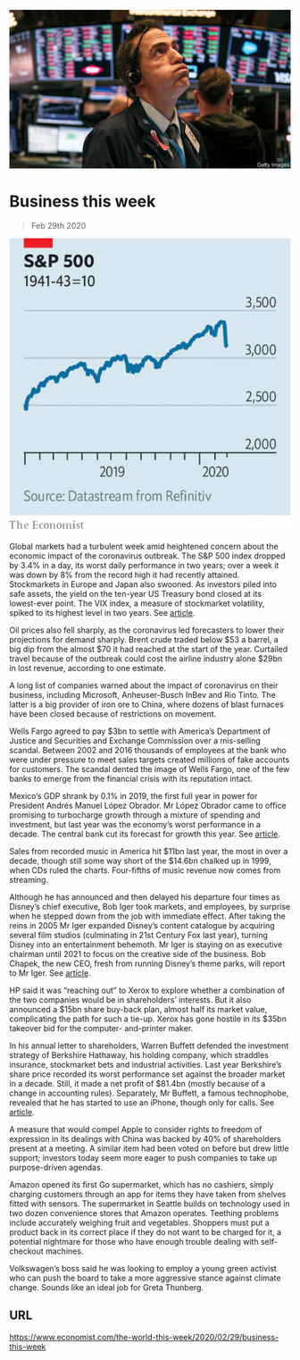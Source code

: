 ![](./images/20200229_WWP501.jpg)

# Business this week

> Feb 29th 2020



![](./images/20200229_WWC494.png)

Global markets had a turbulent week amid heightened concern about the economic impact of the coronavirus outbreak. The S&P 500 index dropped by 3.4% in a day, its worst daily performance in two years; over a week it was down by 8% from the record high it had recently attained. Stockmarkets in Europe and Japan also swooned. As investors piled into safe assets, the yield on the ten-year US Treasury bond closed at its lowest-ever point. The VIX index, a measure of stockmarket volatility, spiked to its highest level in two years. See [article](https://www.economist.com//finance-and-economics/2020/02/27/markets-wake-up-with-a-jolt-to-the-implications-of-covid-19).

Oil prices also fell sharply, as the coronavirus led forecasters to lower their projections for demand sharply. Brent crude traded below $53 a barrel, a big dip from the almost $70 it had reached at the start of the year. Curtailed travel because of the outbreak could cost the airline industry alone $29bn in lost revenue, according to one estimate.

A long list of companies warned about the impact of coronavirus on their business, including Microsoft, Anheuser-Busch InBev and Rio Tinto. The latter is a big provider of iron ore to China, where dozens of blast furnaces have been closed because of restrictions on movement.

Wells Fargo agreed to pay $3bn to settle with America’s Department of Justice and Securities and Exchange Commission over a mis-selling scandal. Between 2002 and 2016 thousands of employees at the bank who were under pressure to meet sales targets created millions of fake accounts for customers. The scandal dented the image of Wells Fargo, one of the few banks to emerge from the financial crisis with its reputation intact.

Mexico’s GDP shrank by 0.1% in 2019, the first full year in power for President Andrés Manuel López Obrador. Mr López Obrador came to office promising to turbocharge growth through a mixture of spending and investment, but last year was the economy’s worst performance in a decade. The central bank cut its forecast for growth this year. See [article](https://www.economist.com//the-americas/2020/02/27/mexico-needs-statecraft-yet-its-president-offers-theatre).

Sales from recorded music in America hit $11bn last year, the most in over a decade, though still some way short of the $14.6bn chalked up in 1999, when CDs ruled the charts. Four-fifths of music revenue now comes from streaming.

Although he has announced and then delayed his departure four times as Disney’s chief executive, Bob Iger took markets, and employees, by surprise when he stepped down from the job with immediate effect. After taking the reins in 2005 Mr Iger expanded Disney’s content catalogue by acquiring several film studios (culminating in 21st Century Fox last year), turning Disney into an entertainment behemoth. Mr Iger is staying on as executive chairman until 2021 to focus on the creative side of the business. Bob Chapek, the new CEO, fresh from running Disney’s theme parks, will report to Mr Iger. See [article](https://www.economist.com//business/2020/02/27/bob-iger-king-of-disneyland).

HP said it was “reaching out” to Xerox to explore whether a combination of the two companies would be in shareholders’ interests. But it also announced a $15bn share buy-back plan, almost half its market value, complicating the path for such a tie-up. Xerox has gone hostile in its $35bn takeover bid for the computer- and-printer maker.

In his annual letter to shareholders, Warren Buffett defended the investment strategy of Berkshire Hathaway, his holding company, which straddles insurance, stockmarket bets and industrial activities. Last year Berkshire’s share price recorded its worst performance set against the broader market in a decade. Still, it made a net profit of $81.4bn (mostly because of a change in accounting rules). Separately, Mr Buffett, a famous technophobe, revealed that he has started to use an iPhone, though only for calls. See [article](https://www.economist.com//business/2020/02/27/untangling-warren-buffetts-unique-firm).

A measure that would compel Apple to consider rights to freedom of expression in its dealings with China was backed by 40% of shareholders present at a meeting. A similar item had been voted on before but drew little support; investors today seem more eager to push companies to take up purpose-driven agendas.

Amazon opened its first Go supermarket, which has no cashiers, simply charging customers through an app for items they have taken from shelves fitted with sensors. The supermarket in Seattle builds on technology used in two dozen convenience stores that Amazon operates. Teething problems include accurately weighing fruit and vegetables. Shoppers must put a product back in its correct place if they do not want to be charged for it, a potential nightmare for those who have enough trouble dealing with self-checkout machines.

Volkswagen’s boss said he was looking to employ a young green activist who can push the board to take a more aggressive stance against climate change. Sounds like an ideal job for Greta Thunberg.

## URL

https://www.economist.com/the-world-this-week/2020/02/29/business-this-week
